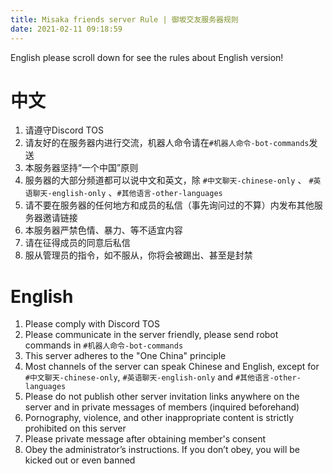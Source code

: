 ```yaml
---
title: Misaka friends server Rule | 御坂交友服务器规则
date: 2021-02-11 09:18:59
---
```


English please scroll down for see the rules about English version!

# 中文
1. 请遵守Discord TOS
2. 请友好的在服务器内进行交流，机器人命令请在`#机器人命令-bot-commands`发送
3. 本服务器坚持“一个中国”原则
4. 服务器的大部分频道都可以说中文和英文，除 `#中文聊天-chinese-only` 、 `#英语聊天-english-only` 、`#其他语言-other-languages`
5. 请不要在服务器的任何地方和成员的私信（事先询问过的不算）内发布其他服务器邀请链接
6. 本服务器严禁色情、暴力、等不适宜内容
7. 请在征得成员的同意后私信
8. 服从管理员的指令，如不服从，你将会被踢出、甚至是封禁

# English

1. Please comply with Discord TOS
2. Please communicate in the server friendly, please send robot commands in `#机器人命令-bot-commands`
3. This server adheres to the "One China" principle
4. Most channels of the server can speak Chinese and English, except for `#中文聊天-chinese-only`, `#英语聊天-english-only` and `#其他语言-other-languages`
5. Please do not publish other server invitation links anywhere on the server and in private messages of members (inquired beforehand)
6. Pornography, violence, and other inappropriate content is strictly prohibited on this server
7. Please private message after obtaining member's consent
8. Obey the administrator’s instructions. If you don’t obey, you will be kicked out or even banned